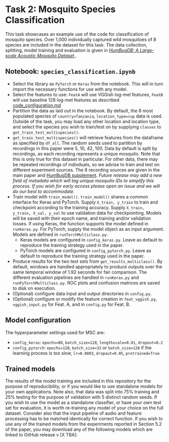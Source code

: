# Task 2: Mosquito Species Classification

This task showcases an example use of the code for classification of mosquito species. Over 1,000 individually captured wild mosquitoes of 8 species are included in the dataset for this task. The data collection, splitting, model training and evaluation is given in  [*HumBugDB: A Large-scale Acoustic Mosquito
Dataset*
](https://openreview.net/pdf?id=vhjsBtq9OxO).

## Notebook: `species_classification.ipynb`

* Select the library as `PyTorch` or `Keras` from the notebook. This will in turn import the necessary functions for use with any model.
* Select the features to use: `FeatA` will use VGGish log-mel features, `FeatB` will use baseline 128 log-mel features as described [code_configuration.md](https://github.com/HumBug-Mosquito/HumBugDB/blob/devel/docs/code_configuration.md)
* Partition the data as laid out in the notebook. By default, the 8 most populated species of `country=Tanzania`, `location_type=cup` data is used. Outside of the task, you may load any other location and location type, and select the species you wish to train/test on by supplying `classes` to `get_train_test_multispecies()`.
* `get_train_test_multispecies()` will retrieve features from the dataframe as specified by `df_all`. The random seeds used to partition by recordings in this paper were 5, 10, 42, 100. Data by default is split by recordings, as each recording represents a unique mosquito. Note that this is only true for this dataset in particular. For other data, there may be repeated recordings of indivduals, so we advise to train and test on different experiment sources. The 8 recording sources are given in the main paper and [HumBugDB supplement](https://github.com/HumBug-Mosquito/HumBugDB/blob/devel/docs/NeurIPS_2021_HumBugDB_Supplement.pdf). _Future release may add a new field of metadata which will tag unique mosquito IDs to simplify this process. If you wish for early access please open an issue and we will do our best to accommodate._
* Train model with `train_model()`. `train_model()` shares a common interface for Keras and PyTorch. Supply `X_train, y_train` to train and checkpoint according to the training accuracy. Supply `X_train, y_train, X_val, y_val` to use validation data for checkpointing. Models will be saved with their epoch name, and training and/or validation losses. If using Keras, the function supports the model defined in `runKeras.py`. For PyTorch, supply the model object as an input argument. Models are defined in `runTorchMulticlass.py`.
  * Keras models are configured in `config_keras.py`. Leave as default to reproduce the training strategy used in the paper.
  * PyTorch models are configured in `config_pytorch.py`. Leave as default to reproduce the training strategy used in the paper.
* Produce results for the two test sets from `get_results_multiclass()`. By default, windows are handled appropriately to produce outputs over the same temporal window of 1.92 seconds for fair comparison. The different evaluation pipelines are handled in `runKeras.py` and `runPyTorchMulticlass.py`. ROC plots and confusion matrices are saved to disk on execution.
* (Optional) configure data input and output directories in `config.py`. 
* (Optional) configure or modify the feature creation in `feat_vggish.py`, `vggish_input.py` for Feat. A, and in `config.py` for Feat. B.

## Model configuration
The hyperparameter settings used for MSC are:
* `config_keras`: `epochs=80`, `batch_size=128`, `lengthscale=0.01`, `dropout=0.2`
* `config_pytorch`: `epochs=120`, `batch_size=32` or `batch_size=128` if the learning process is too slow, `lr=0.0003`, `dropout=0.05`, `pretrained=True`

## Trained models
The results of the model training are included in this repository for the purpose of reproducibility, or if you would like to use standalone models for your own applications. Note also, that data was split into 75% training and 25% testing for the purpose of validation with 5 distinct random seeds. If you wish to use the model as a standalone classifier, or have your own test set for evaluation, it is worth re-training any model of your choice on the full dataset. Consider also that the input pipeline of audio and feature processing has to be matched identically for correct function. If you wish to use any of the trained models from the experiments reported in Section 5.2 of the paper, you may download any of the following models which are linked to GitHub release v [X TBA]:


